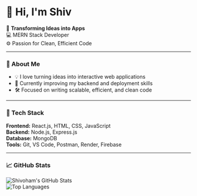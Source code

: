 # 👋 Hi, I'm Shiv

🚀 **Transforming Ideas into Apps**  
💻 MERN Stack Developer  
⚙️ Passion for Clean, Efficient Code  

---

### 🧠 About Me
- 💡 I love turning ideas into interactive web applications  
- 🌱 Currently improving my backend and deployment skills  
- 🛠️ Focused on writing scalable, efficient, and clean code  

---

### 🧰 Tech Stack
**Frontend:** React.js, HTML, CSS, JavaScript  
**Backend:** Node.js, Express.js  
**Database:** MongoDB  
**Tools:** Git, VS Code, Postman, Render, Firebase  

---

### 📈 GitHub Stats
![Shivoham's GitHub Stats](https://github-readme-stats.vercel.app/api?username=shivoham-cs&show_icons=true&theme=radical)  
![Top Languages](https://github-readme-stats.vercel.app/api/top-langs/?username=shivoham-cs&layout=compact&theme=radical)

<!--

### 🌐 Connect with Me
[💼 LinkedIn](#) • [🌍 Portfolio](#) • [🐦 Twitter](#)



**shivoham-cs/shivoham-cs** is a ✨ _special_ ✨ repository because its `README.md` (this file) appears on your GitHub profile.

Here are some ideas to get you started:

- 🔭 I’m currently working on ...
- 🌱 I’m currently learning ...
- 👯 I’m looking to collaborate on ...
- 🤔 I’m looking for help with ...
- 💬 Ask me about ...
- 📫 How to reach me: ...
- 😄 Pronouns: ...
- ⚡ Fun fact: ...
-->
